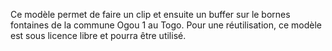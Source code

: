 Ce modèle  permet de faire un clip et ensuite un buffer sur le bornes fontaines de  la commune Ogou 1 au Togo. Pour une réutilisation, ce modèle est sous licence libre et pourra être utilisé.
